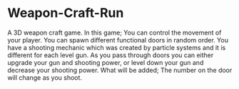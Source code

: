 # Weapon-Craft-Run
A 3D weapon craft game.
In this game;
You can control the movement of your player.
You can spawn different functional doors in random order.
You have a shooting mechanic which was created by particle systems and it is different for each level gun.
As you pass through doors you can either upgrade your gun and shooting power, or level down your gun and decrease your shooting power.
What will be added;
The number on the door will change as you shoot.
